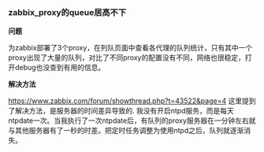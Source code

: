 ### zabbix_proxy的queue居高不下

**问题**

为zabbix部署了3个proxy，在列队页面中查看各代理的队列统计，只有其中一个proxy出现了大量的队列，对比了不同proxy的配置没有不同，网络也很稳定，打开debug也没查到有用的信息。

**解决方法**

https://www.zabbix.com/forum/showthread.php?t=43522&page=4 这里提到了解决方法，是服务器的时间差异导致的.
我没有开启ntpd服务，而是每天ntpdate一次。当我执行了一次ntpdate后，有队列的proxy服务器在一分钟左右就与其他服务器有了一秒的时差。把定时任务调整为使用ntpd之后，队列就逐渐消失。
